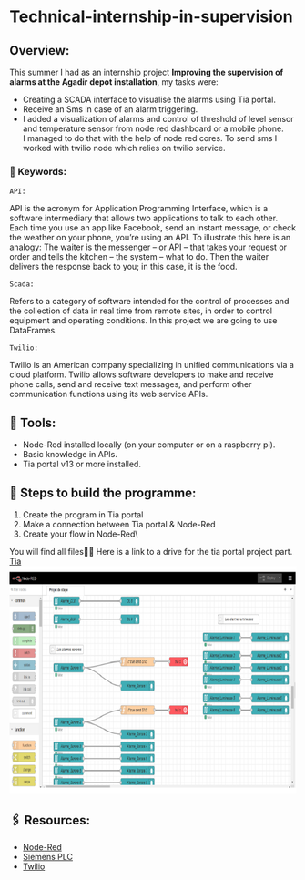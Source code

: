 # Technical-internship-in-supervision
## Overview:
This summer I had as an internship project **Improving the supervision of alarms at the Agadir depot installation**, my tasks were: 
- Creating a SCADA interface to visualise the alarms using Tia portal.
- Receive an Sms in case of an alarm triggering.
- I added a visualization of alarms and control of threshold of level sensor and temperature sensor from node red dashboard or a mobile phone.\
I managed to do that with the help of node red cores. To send sms I worked with twilio node which relies on twilio service.

### 📌 Keywords:
	API:
API is the acronym for Application Programming Interface, which is a software intermediary that allows two applications to talk to each other. Each time you use an app like Facebook, send an instant message, or check the weather on your phone, you’re using an API. To illustrate this here is an analogy: The waiter is the messenger – or API – that takes your request or order and tells the kitchen – the system – what to do. Then the waiter delivers the response back to you; in this case, it is the food.


 	Scada:
Refers to a category of software intended for the control of processes and the collection of data in real time from remote sites, in order to control equipment and operating conditions.
In this project we are going to use DataFrames.


	Twilio:
Twilio is an American company specializing in unified communications via a cloud platform. Twilio allows software developers to make and receive phone calls, send and receive text messages, and perform other communication functions using its web service APIs.



## 🔧 Tools:
- Node-Red installed locally (on your computer or on a raspberry pi).
- Basic knowledge in APIs.
- Tia portal v13 or more installed.

## 📜 Steps to build the programme:
1. Create the program in Tia portal
2. Make a connection between Tia portal & Node-Red
3. Create your flow in Node-Red\

You will find all files☝🏻
Here is a link to a drive for the tia portal project part. [Tia](https://drive.google.com/drive/folders/1RT6JWoCcoKvtaNL58PhBMF2hJdzOA9-G?usp=sharing)
<img src="https://github.com/KhouloudTlidi20/Technical-internship-in-supervision/blob/main/Node_Red.png" width="700" height="400">

## 🖇️ Resources:
- [Node-Red](https://nodered.org/)
- [Siemens PLC](https://www.mabeo-direct.com/document/A-484834-mabeo-experts-simatic-s7-1500-un-automate-optimise-et-performant)
- [Twilio](https://www.twilio.com/fr/)
